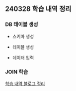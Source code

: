 ## 240328 학습 내역 정리

### DB 테이블 생성

- 스키마 생성
  
- 테이블 생성
  
- 데이터 입력

### JOIN 학습
[학습 내역 블로그 정리](https://velog.io/@kimsunhoon/SQL-JOIN-%EC%A0%95%EB%A6%AC)
